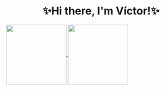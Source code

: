 <h1 align="center">✨Hi there, I'm Víctor!✨</h1>

<a href=https://github.com/victorballester7>
  <img align="center" height="160em" src="https://github-readme-stats.vercel.app/api?username=victorballester7&custom_title=My%20Github%20Stats%21&theme=vue&count_private=true&include_all_commits=true&show_icons=true&cache_seconds=1800" />
  <img align="center" height="160em" src="https://github-readme-stats.vercel.app/api/top-langs/?username=victorballester7&custom_title=Which%20languages%20I%20use%20the%20most%3F&theme=vue&hide=ampl,tex&layout=compact&langs_count=6&cache_seconds=1800" />
</a>
